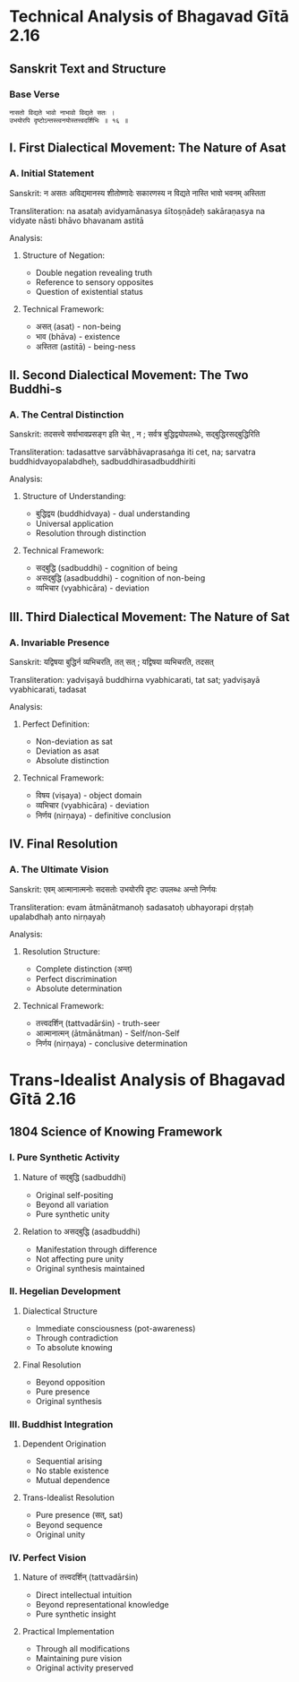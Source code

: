 # Technical Analysis of Bhagavad Gītā 2.16

## Sanskrit Text and Structure

### Base Verse
```sanskrit
नासतो विद्यते भावो नाभावो विद्यते सतः ।
उभयोरपि दृष्टोऽन्तस्त्वनयोस्तत्त्वदर्शिभिः ॥ १६ ॥
```

## I. First Dialectical Movement: The Nature of Asat

### A. Initial Statement
Sanskrit:
न असतः अविद्यमानस्य शीतोष्णादेः सकारणस्य न विद्यते नास्ति भावो भवनम् अस्तिता

Transliteration:
na asataḥ avidyamānasya śītoṣṇādeḥ sakāraṇasya na vidyate nāsti bhāvo bhavanam astitā

Analysis:
1. Structure of Negation:
   - Double negation revealing truth
   - Reference to sensory opposites
   - Question of existential status

2. Technical Framework:
   - असत् (asat) - non-being
   - भाव (bhāva) - existence
   - अस्तिता (astitā) - being-ness

## II. Second Dialectical Movement: The Two Buddhi-s

### A. The Central Distinction
Sanskrit:
तदसत्त्वे सर्वाभावप्रसङ्ग इति चेत् , न ; सर्वत्र बुद्धिद्वयोपलब्धेः, सद्बुद्धिरसद्बुद्धिरिति

Transliteration:
tadasattve sarvābhāvaprasaṅga iti cet, na; sarvatra buddhidvayopalabdheḥ, sadbuddhirasadbuddhiriti

Analysis:
1. Structure of Understanding:
   - बुद्धिद्वय (buddhidvaya) - dual understanding
   - Universal application
   - Resolution through distinction

2. Technical Framework:
   - सद्बुद्धि (sadbuddhi) - cognition of being
   - असद्बुद्धि (asadbuddhi) - cognition of non-being
   - व्यभिचार (vyabhicāra) - deviation

## III. Third Dialectical Movement: The Nature of Sat

### A. Invariable Presence
Sanskrit:
यद्विषया बुद्धिर्न व्यभिचरति, तत् सत् ; यद्विषया व्यभिचरति, तदसत्

Transliteration:
yadviṣayā buddhirna vyabhicarati, tat sat; yadviṣayā vyabhicarati, tadasat

Analysis:
1. Perfect Definition:
   - Non-deviation as sat
   - Deviation as asat
   - Absolute distinction

2. Technical Framework:
   - विषय (viṣaya) - object domain
   - व्यभिचार (vyabhicāra) - deviation
   - निर्णय (nirṇaya) - definitive conclusion

## IV. Final Resolution

### A. The Ultimate Vision
Sanskrit:
एवम् आत्मानात्मनोः सदसतोः उभयोरपि दृष्टः उपलब्धः अन्तो निर्णयः

Transliteration:
evam ātmānātmanoḥ sadasatoḥ ubhayorapi dṛṣṭaḥ upalabdhaḥ anto nirṇayaḥ

Analysis:
1. Resolution Structure:
   - Complete distinction (अन्त)
   - Perfect discrimination
   - Absolute determination

2. Technical Framework:
   - तत्त्वदर्शिन् (tattvadārśin) - truth-seer
   - आत्मानात्मन् (ātmānātman) - Self/non-Self
   - निर्णय (nirṇaya) - conclusive determination
# Trans-Idealist Analysis of Bhagavad Gītā 2.16

## 1804 Science of Knowing Framework

### I. Pure Synthetic Activity

1. Nature of सद्बुद्धि (sadbuddhi)
   - Original self-positing
   - Beyond all variation
   - Pure synthetic unity

2. Relation to असद्बुद्धि (asadbuddhi)
   - Manifestation through difference
   - Not affecting pure unity
   - Original synthesis maintained

### II. Hegelian Development

1. Dialectical Structure
   - Immediate consciousness (pot-awareness)
   - Through contradiction
   - To absolute knowing

2. Final Resolution
   - Beyond opposition
   - Pure presence
   - Original synthesis

### III. Buddhist Integration

1. Dependent Origination
   - Sequential arising
   - No stable existence
   - Mutual dependence

2. Trans-Idealist Resolution
   - Pure presence (सत्, sat)
   - Beyond sequence
   - Original unity

### IV. Perfect Vision

1. Nature of तत्त्वदर्शिन् (tattvadārśin)
   - Direct intellectual intuition
   - Beyond representational knowledge
   - Pure synthetic insight

2. Practical Implementation
   - Through all modifications
   - Maintaining pure vision
   - Original activity preserved
